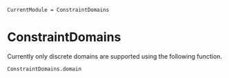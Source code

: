 ```@meta
CurrentModule = ConstraintDomains
```

# ConstraintDomains

Currently only discrete domains are supported using the following function. 

```@docs
ConstraintDomains.domain
```
